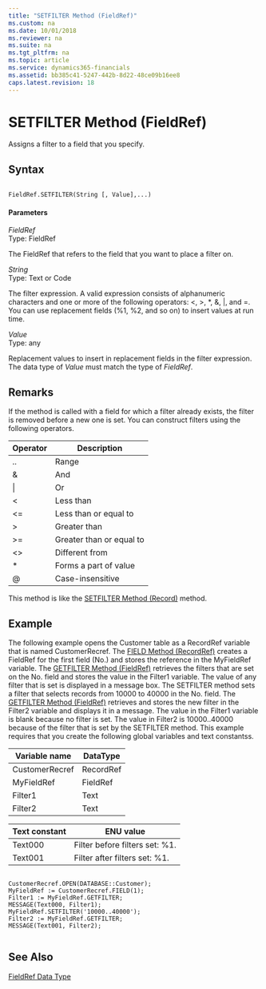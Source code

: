 ```yaml
---
title: "SETFILTER Method (FieldRef)"
ms.custom: na
ms.date: 10/01/2018
ms.reviewer: na
ms.suite: na
ms.tgt_pltfrm: na
ms.topic: article
ms.service: dynamics365-financials
ms.assetid: bb385c41-5247-442b-8d22-48ce09b16ee8
caps.latest.revision: 18
---
```


 

# SETFILTER Method (FieldRef)
Assigns a filter to a field that you specify.  
  
## Syntax  
  
```  
  
FieldRef.SETFILTER(String [, Value],...)  
```  
  
#### Parameters  
 *FieldRef*  
 Type: FieldRef  
  
 The FieldRef that refers to the field that you want to place a filter on.  
  
 *String*  
 Type: Text or Code  
  
 The filter expression. A valid expression consists of alphanumeric characters and one or more of the following operators: \<, >, \*, &, &#124;, and =. You can use replacement fields \(%1, %2, and so on\) to insert values at run time.  
  
 *Value*  
 Type: any  
  
 Replacement values to insert in replacement fields in the filter expression. The data type of *Value* must match the type of *FieldRef*.  
  
## Remarks  
 If the method is called with a field for which a filter already exists, the filter is removed before a new one is set. You can construct filters using the following operators.  
  
|Operator|Description|  
|--------------|-----------------|  
|..|Range|  
|&|And|  
|&#124;|Or|  
|\<|Less than|  
|\<=|Less than or equal to|  
|>|Greater than|  
|>=|Greater than or equal to|  
|\<>|Different from|  
|\*|Forms a part of value|  
|@|Case-insensitive|  
  
 This method is like the [SETFILTER Method \(Record\)](devenv-SETFILTER-Method-Record.md) method.  
  
## Example  
 The following example opens the Customer table as a RecordRef variable that is named CustomerRecref. The [FIELD Method \(RecordRef\)](devenv-FIELD-Method-RecordRef.md) creates a FieldRef for the first field \(No.\) and stores the reference in the MyFieldRef variable. The [GETFILTER Method \(FieldRef\)](devenv-GETFILTER-Method-FieldRef.md) retrieves the filters that are set on the No. field and stores the value in the Filter1 variable. The value of any filter that is set is displayed in a message box. The SETFILTER method sets a filter that selects records from 10000 to 40000 in the No. field. The [GETFILTER Method \(FieldRef\)](devenv-GETFILTER-Method-FieldRef.md) retrieves and stores the new filter in the Filter2 variable and displays it in a message. The value in the Filter1 variable is blank because no filter is set. The value in Filter2 is 10000..40000 because of the filter that is set by the SETFILTER method. This example requires that you create the following global variables and text constantss.  
  
|Variable name|DataType|  
|-------------------|--------------|  
|CustomerRecref|RecordRef|  
|MyFieldRef|FieldRef|  
|Filter1|Text|  
|Filter2|Text|  
  
|Text constant|ENU value|  
|-------------------|---------------|  
|Text000|Filter before filters set: %1.|  
|Text001|Filter after filters set: %1.|  
  
```  
  
CustomerRecref.OPEN(DATABASE::Customer);  
MyFieldRef := CustomerRecref.FIELD(1);  
Filter1 := MyFieldRef.GETFILTER;  
MESSAGE(Text000, Filter1);  
MyFieldRef.SETFILTER('10000..40000');  
Filter2 := MyFieldRef.GETFILTER;  
MESSAGE(Text001, Filter2);  
  
```  
  
## See Also  
 [FieldRef Data Type](../datatypes/devenv-FieldRef-Data-Type.md)